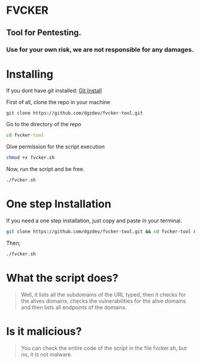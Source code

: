 # FVCKER
## Tool for Pentesting.
### Use for your own risk, we are not responsible for any damages.

# Installing
If you dont have git installed:
[Git Install](https://git-scm.com/book/en/v2/Getting-Started-Installing-Git)

First of all, clone the repo in your machine
```git
git clone https://github.com/dgzdev/fvcker-tool.git
```
Go to the directory of the repo
```cmd
cd fvcker-tool
```
Give permission for the script execution
```sh
chmod +x fvcker.sh
```
Now, run the script and be free.
```sh
./fvcker.sh
```
# One step Installation
If you need a one step installation, just copy and paste in your terminal.
```sh
git clone https://github.com/dgzdev/fvcker-tool.git && cd fvcker-tool && chmod +x fvcker.sh
```
Then;
```sh
./fvcker.sh
```
# What the script does?
> Well, it lists all the subdomains of the URL typed, then it checks for the alives domains, checks the vulnerabilities for the alive domains and then lists all endpoints of the domains.
# Is it malicious?
> You can check the entire code of the script in the file fvcker.sh, but no, it is not malware.
